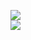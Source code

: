[![](https://img.shields.io/badge/Made%20With-Github%20Spray-lightgrey.svg?style=for-the-badge&logo=github)](https://github.com/Annihil/github-spray#83)  
[![](https://i.imgur.com/2DrTn0Z.gif)](https://github.com/Annihil/github-spray)